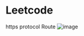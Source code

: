 # Leetcode

https protocol Route
![image](https://user-images.githubusercontent.com/71041543/234258644-cd784822-e894-46f4-80d2-c14d96cff482.png)
